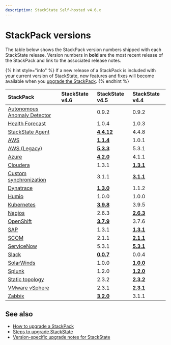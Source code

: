 ```yaml
---
description: StackState Self-hosted v4.6.x
---
```


# StackPack versions

The table below shows the StackPack version numbers shipped with each StackState release. Version numbers in **bold** are the most recent release of the StackPack and link to the associated release notes.

{% hint style="info" %}
If a new release of a StackPack is included with your current version of StackState, new features and fixes will become available when you [upgrade the StackPack](../../stackpacks/about-stackpacks.md#upgrade-a-stackpack).
{% endhint %}

| StackPack | StackState v4.6 | StackState v4.5 | StackState v4.4 |
| :--- | :--- | :--- | :--- |
| [Autonomous Anomaly Detector](../../stackpacks/add-ons/aad.md) | | 0.9.2 | 0.9.2 |
| [Health Forecast](../../stackpacks/add-ons/health-forecast.md) | | 1.0.4 | 1.0.3 |
| [StackState Agent](../../stackpacks/integrations/agent.md) | | [**4.4.12**](../../stackpacks/integrations/agent.md#release-notes) | 4.4.8 |
| [AWS](../../stackpacks/integrations/aws/aws.md) | | [**1.1.4**](../../stackpacks/integrations/aws/aws-legacy.md#release-notes) | 1.0.1 |
| [AWS \(Legacy\)](../../stackpacks/integrations/aws/aws-legacy.md) | | [**5.3.3**](../../stackpacks/integrations/aws/aws-legacy.md#release-notes) | 5.3.1 |
| [Azure](../../stackpacks/integrations/azure.md) | | [**4.2.0**](../../stackpacks/integrations/azure.md#release-notes) | 4.1.1 |
| [Cloudera](../../stackpacks/integrations/cloudera.md) | | 1.3.1 | [**1.3.1**](../../stackpacks/integrations/cloudera.md#release-notes) |
| [Custom synchronization](../../stackpacks/integrations/customsync.md) | | 3.1.1 | [**3.1.1**](https://github.com/StackVista/stackpack-autosync/blob/master/RELEASE.md) |
| [Dynatrace](../../stackpacks/integrations/dynatrace.md) | | [**1.3.0**](../../stackpacks/integrations/dynatrace.md#release-notes) | 1.1.2 |
| [Humio](../../stackpacks/integrations/humio.md) | | 1.0.0 | 1.0.0 |
| [Kubernetes](../../stackpacks/integrations/kubernetes.md) | | [**3.9.8**](../../stackpacks/integrations/kubernetes.md#release-notes) | 3.9.5 |
| [Nagios](../../stackpacks/integrations/nagios.md) | | 2.6.3 | [**2.6.3**](../../stackpacks/integrations/nagios.md#release-notes) |
| [OpenShift](../../stackpacks/integrations/openshift.md) | | [**3.7.9**](../../stackpacks/integrations/openshift.md#release-notes) | 3.7.6 |
| [SAP](../../stackpacks/integrations/sap.md) | | 1.3.1 | [**1.3.1**](https://github.com/StackVista/stackpack-sap/blob/master/src/main/stackpack/resources/RELEASE.md) | |
| [SCOM](../../stackpacks/integrations/scom.md) | | 2.1.1 | [**2.1.1**](../../stackpacks/integrations/scom.md#release-notes) |
| [ServiceNow](../../stackpacks/integrations/servicenow.md) | | 5.3.1 | [**5.3.1**](../../stackpacks/integrations/servicenow.md#release-notes) |
| [Slack](/stackpacks/integrations/slack.md) | | [**0.0.7**](/stackpacks/integrations/slack.md#release-notes) | 0.0.4 |
| [SolarWinds](../../stackpacks/integrations/solarwinds.md) | | 1.0.0 | [**1.0.0**](../../stackpacks/integrations/solarwinds.md#release-notes) |
| [Splunk](../../stackpacks/integrations/splunk/splunk_stackpack.md) | | 1.2.0 | [**1.2.0**](https://github.com/StackVista/stackpack-splunk/blob/master/RELEASE.md) |
| [Static topology](../../stackpacks/integrations/static_topology.md) | | 2.3.2 | [**2.3.2**](../../stackpacks/integrations/static_topology.md#release-notes) |
| [VMware vSphere](../../stackpacks/integrations/vsphere.md) | | 2.3.1 | [**2.3.1**](../../stackpacks/integrations/vsphere.md#release-notes) |
| [Zabbix](../../stackpacks/integrations/zabbix.md) | | [**3.2.0**](../../stackpacks/integrations/zabbix.md#release-notes) | 3.1.1 |

## See also

* [How to upgrade a StackPack](../../stackpacks/about-stackpacks.md#upgrade-a-stackpack)
* [Steps to upgrade StackState](steps-to-upgrade.md)
* [Version-specific upgrade notes for StackState](version-specific-upgrade-instructions.md)

